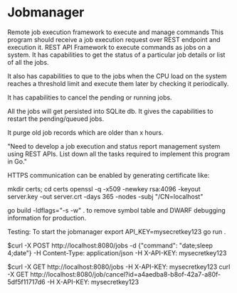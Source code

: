 # Jobmanager
Remote job execution framework to execute and manage commands
This program should receive a job execution request over REST endpoint and execution it.
REST API Framework to execute commands as jobs on a system. It has capabilities to get the status of a particular job details or list of all the jobs.

It also has capabilities to que to the jobs when the CPU load on the system reaches a threshold limit and execute them later by checking it periodically.

It has capabilities to cancel the pending or running jobs.

All the jobs will get persisted into SQLite db. It gives the capabilities to restart the pending/queued jobs. 

It purge old job records which are older than x hours.

"Need to develop a job execution and status report management system using REST APIs. List down all the tasks required to implement this program in Go." 

HTTPS communication can be enabled by generating certificate like:

mkdir certs; cd certs
openssl -q -x509 -newkey rsa:4096 -keyout server.key -out server.crt -days 365 -nodes -subj "/CN=localhost"

go build -ldflags="-s -w" . to remove symbol table and DWARF debugging information for production.


Testing:
To start the jobmanager
export API_KEY=mysecretkey123
go run .

$curl -X POST http://localhost:8080/jobs -d {"command": "date;sleep 4;date"} -H Content-Type: application/json -H X-API-KEY: mysecretkey123

$curl -X GET http://localhost:8080/jobs -H X-API-KEY: mysecretkey123
curl -X GET http://localhost:8080/job/cancel?id=a4aedba8-b8of-42a7-a80f-5df5f11717d6 -H X-API-KEY: mysecretkey123
